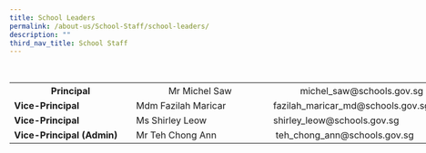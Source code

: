 ```yaml
---
title: School Leaders
permalink: /about-us/School-Staff/school-leaders/
description: ""
third_nav_title: School Staff
---
```

<br>
<table class="iveo_table ives_tab_simple ive_eobj_left" style="width: 782.4px; height: 115px;">
<tbody>
<tr>
<th style="width: 217px;">Principal<font color="#444444"></font>
</th>
<th style="width: 249px;"><span style="font-weight: normal;">Mr Michel Saw</span>
</th>
<th style="width: 316px;"><span style="font-weight: normal;">michel_saw@schools.gov.sg</span>
</th>
</tr>
<tr>
<td><b>Vice-Principal</b>
</td>
<td>Mdm Fazilah Maricar
</td>
<td>fazilah_maricar_md@schools.gov.sg
</td>
</tr>
<tr>
<td><b>Vice-Principal</b>
</td>
<td>Ms Shirley Leow
</td>
<td>shirley_leow@schools.gov.sg
</td>
</tr>
<tr>
<td><b>Vice-Principal (Admin)</b>
</td>
<td>Mr Teh Chong Ann&nbsp;
</td>
<td>&nbsp;teh_chong_ann@schools.gov.sg
</td>
</tr>
  
</tbody>
</table>